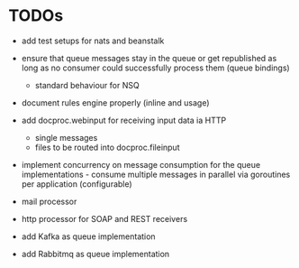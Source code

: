 # TODOs

* add test setups for nats and beanstalk

* ensure that queue messages stay in the queue or get republished as long as
  no consumer could successfully process them (queue bindings)
  - standard behaviour for NSQ

* document rules engine properly (inline and usage)

* add docproc.webinput for receiving input data ia HTTP
  * single messages
  * files to be routed into docproc.fileinput

* implement concurrency on message consumption for the queue implementations -
  consume multiple messages in parallel via goroutines per application
  (configurable)

* mail processor
* http processor for SOAP and REST receivers

* add Kafka as queue implementation
* add Rabbitmq as queue implementation
